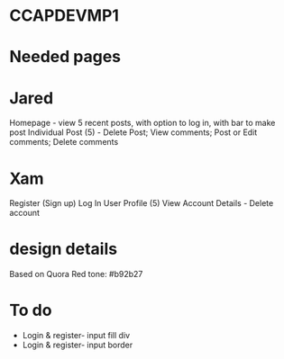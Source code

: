 # CCAPDEVMP1

# Needed pages

# Jared

Homepage - view 5 recent posts, with option to log in, with bar to make post
Individual Post (5) - Delete Post; View comments; Post or Edit <all> comments; Delete comments

# Xam

Register (Sign up)
Log In
User Profile (5)
View Account Details - Delete account

# design details

Based on Quora
Red tone: #b92b27

# To do

- Login & register- input fill div
- Login & register- input border
